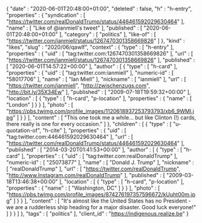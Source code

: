 {
  "date" : "2020-06-01T20:48:00+01:00",
  "deleted" : false,
  "h" : "h-entry",
  "properties" : {
    "syndication" : [ "https://twitter.com/realDonaldTrump/status/446461592029630464" ],
    "name" : [ "Like of @ianmiell's tweet" ],
    "published" : [ "2020-06-01T20:48:00+01:00" ],
    "category" : [ "politics" ],
    "like-of" : [ "https://twitter.com/ianmiell/status/1267470301358669826" ]
  },
  "kind" : "likes",
  "slug" : "2020/06/qawlf",
  "context" : {
    "type" : [ "h-entry" ],
    "properties" : {
      "uid" : [ "tag:twitter.com:1267470301358669826" ],
      "url" : [ "https://twitter.com/ianmiell/status/1267470301358669826" ],
      "published" : [ "2020-06-01T14:57:22+00:00" ],
      "author" : [ {
        "type" : [ "h-card" ],
        "properties" : {
          "uid" : [ "tag:twitter.com:ianmiell" ],
          "numeric-id" : [ "58017706" ],
          "name" : [ "Ian Miell" ],
          "nickname" : [ "ianmiell" ],
          "url" : [ "https://twitter.com/ianmiell", "http://zwischenzugs.com", "http://bit.ly/35X34Ew" ],
          "published" : [ "2009-07-18T19:59:32+00:00" ],
          "location" : [ {
            "type" : [ "h-card", "p-location" ],
            "properties" : {
              "name" : [ "London" ]
            }
          } ],
          "photo" : [ "https://pbs.twimg.com/profile_images/1120618937253793793/xb6_9WMl.jpg" ]
        }
      } ],
      "content" : [ "This one took me a while... but like Clinton (!) cards, there really is one for every occasion." ]
    },
    "children" : [ {
      "type" : [ "u-quotation-of", "h-cite" ],
      "properties" : {
        "uid" : [ "tag:twitter.com:446461592029630464" ],
        "url" : [ "https://twitter.com/realDonaldTrump/status/446461592029630464" ],
        "published" : [ "2014-03-20T01:41:53+00:00" ],
        "author" : [ {
          "type" : [ "h-card" ],
          "properties" : {
            "uid" : [ "tag:twitter.com:realDonaldTrump" ],
            "numeric-id" : [ "25073877" ],
            "name" : [ "Donald J. Trump" ],
            "nickname" : [ "realDonaldTrump" ],
            "url" : [ "https://twitter.com/realDonaldTrump", "http://www.Instagram.com/realDonaldTrump" ],
            "published" : [ "2009-03-18T13:46:38+00:00" ],
            "location" : [ {
              "type" : [ "h-card", "p-location" ],
              "properties" : {
                "name" : [ "Washington, DC" ]
              }
            } ],
            "photo" : [ "https://pbs.twimg.com/profile_images/874276197357596672/kUuht00m.jpg" ]
          }
        } ],
        "content" : [ "It's almost like the United States has no President - we are a rudderless ship heading for a major disaster. Good luck everyone!" ]
      }
    } ]
  },
  "tags" : [ "politics" ],
  "client_id" : "https://indigenous.realize.be"
}
